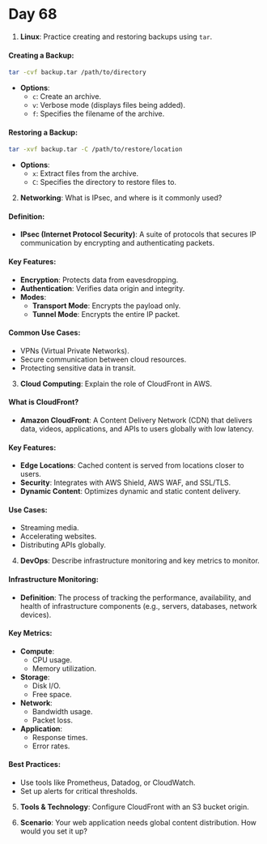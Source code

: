 # Day 68


1. **Linux**: Practice creating and restoring backups using `tar`.
#### **Creating a Backup**:
```bash
tar -cvf backup.tar /path/to/directory
```
- **Options**:
  - `c`: Create an archive.
  - `v`: Verbose mode (displays files being added).
  - `f`: Specifies the filename of the archive.

#### **Restoring a Backup**:
```bash
tar -xvf backup.tar -C /path/to/restore/location
```
- **Options**:
  - `x`: Extract files from the archive.
  - `C`: Specifies the directory to restore files to.


2. **Networking**: What is IPsec, and where is it commonly used?
#### **Definition**:
- **IPsec (Internet Protocol Security)**: A suite of protocols that secures IP communication by encrypting and authenticating packets.

#### **Key Features**:
- **Encryption**: Protects data from eavesdropping.
- **Authentication**: Verifies data origin and integrity.
- **Modes**:
  - **Transport Mode**: Encrypts the payload only.
  - **Tunnel Mode**: Encrypts the entire IP packet.

#### **Common Use Cases**:
- VPNs (Virtual Private Networks).
- Secure communication between cloud resources.
- Protecting sensitive data in transit.


3. **Cloud Computing**: Explain the role of CloudFront in AWS.
#### **What is CloudFront?**
- **Amazon CloudFront**: A Content Delivery Network (CDN) that delivers data, videos, applications, and APIs to users globally with low latency.

#### **Key Features**:
- **Edge Locations**: Cached content is served from locations closer to users.
- **Security**: Integrates with AWS Shield, AWS WAF, and SSL/TLS.
- **Dynamic Content**: Optimizes dynamic and static content delivery.

#### **Use Cases**:
- Streaming media.
- Accelerating websites.
- Distributing APIs globally.


4. **DevOps**: Describe infrastructure monitoring and key metrics to monitor.
#### **Infrastructure Monitoring**:
- **Definition**: The process of tracking the performance, availability, and health of infrastructure components (e.g., servers, databases, network devices).

#### **Key Metrics**:
- **Compute**:
   - CPU usage.
   - Memory utilization.
- **Storage**:
   - Disk I/O.
   - Free space.
- **Network**:
   - Bandwidth usage.
   - Packet loss.
- **Application**:
   - Response times.
   - Error rates.

#### **Best Practices**:
- Use tools like Prometheus, Datadog, or CloudWatch.
- Set up alerts for critical thresholds.


5. **Tools & Technology**: Configure CloudFront with an S3 bucket origin.

6. **Scenario**: Your web application needs global content distribution. How would you set it up?

